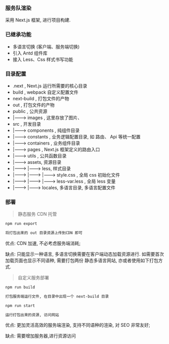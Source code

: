 ### 服务队渲染

采用 Next.js 框架, 进行项目构建.

### 已继承功能

- 多语言切换 (客户端、服务端切换)
- 引入 Antd 组件库
- 接入 Less、Css 样式书写功能

### 目录配置

- .next , Next.js 运行所需要的核心目录
- build , webpack 自定义配置文件
- next-build , 打包文件的产物
- out , 打包文件的产物
- public , 公共资源
- |---> images , 这里存放了图片、
- src , 开发目录
- |---> components , 纯组件目录
- |---> constants , 业务逻辑配置目录, 如 路由、 Api 等统一配置
- |---> containers , 业务组件目录
- |---> pages , Next.js 框架定义的路由入口
- |---> utils , 公共函数目录
- |---> assets, 资源目录
- |---> |---> less, 样式目录
- |---> |---> |---> style.css , 全局 css 初始化文件
- |---> |---> |---> less-var.less , 全局 less 变量
- |---> |---> locales, 多语言目录, 多语言配置文件

### 部署

> 静态服务 CDN 托管

```bash
npm run export

将打包出来的 out 目录资源上传到CDN 即可
```

优点: CDN 加速, 不必考虑服务端消耗;

缺点: 只能显示一种语言, 多语言切换需要在客户端动态加载资源进行. 如需要首次加载页面也显示不同语种, 需要打包两份 静态多语言网站, 亦或者使用如下打包方式.

> 自定义服务部署

```bash
npm run build

打包服务端运行文件, 在目录中出现一个 next-build 目录

npm run start

运行打包出来的资源, 访问网站
```

优点: 更加灵活高效的服务端渲染, 支持不同语种的渲染, 对 SEO 非常友好;

缺点: 需要增加服务器,进行资源访问
